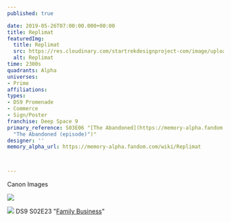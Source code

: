 ```yaml
---
published: true

date: 2019-05-26T07:00:00.000+00:00
title: Replimat
featuredImg:
  title: Replimat
  src: https://res.cloudinary.com/startrekdesignproject-com/image/upload/v1559447805/Replimat.png
  alt: Replimat
time: 2300s
quadrants: Alpha
universes:
- Prime
affiliations:
types:
- DS9 Promenade
- Commerce
- Sign/Poster
franchise: Deep Space 9
primary_reference: S03E06 "[The Abandoned](https://memory-alpha.fandom.com/wiki/The_Abandoned
  "The Abandoned (episode)")"
designer: ''
memory_alpha_url: https://memory-alpha.fandom.com/wiki/Replimat



---
```

Canon Images

![](https://res.cloudinary.com/startrekdesignproject-com/image/upload/v1559447805/Replimat_TheAbandoned.jpg)


![](https://res.cloudinary.com/startrekdesignproject-com/image/upload/v1559447805/Replimat_FamilyBusiness.jpg) DS9 S02E23 "[Family Business](https://memory-alpha.fandom.com/wiki/Family_Business "Family Business (episode)")" 